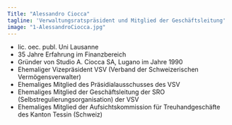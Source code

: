 ```yaml
---
Title: "Alessandro Ciocca"
tagline: 'Verwaltungsratspräsident und Mitglied der Geschäftsleitung'
image: "1-AlessandroCiocca.jpg"
---
```


- lic. oec. publ. Uni Lausanne
- 35 Jahre Erfahrung im Finanzbereich 
- Gründer von Studio A. Ciocca SA, Lugano im Jahre 1990 
- Ehemaliger Vizepräsident VSV (Verband der Schweizerischen Vermögensverwalter)
- Ehemaliges Mitglied des Präsidialausschusses des VSV
- Ehemaliges Mitglied der Geschäftsleitung der SRO (Selbstregulierungsorganisation) der VSV
- Ehemaliges Mitglied der Aufsichtskommission für Treuhandgeschäfte des Kanton Tessin (Schweiz)